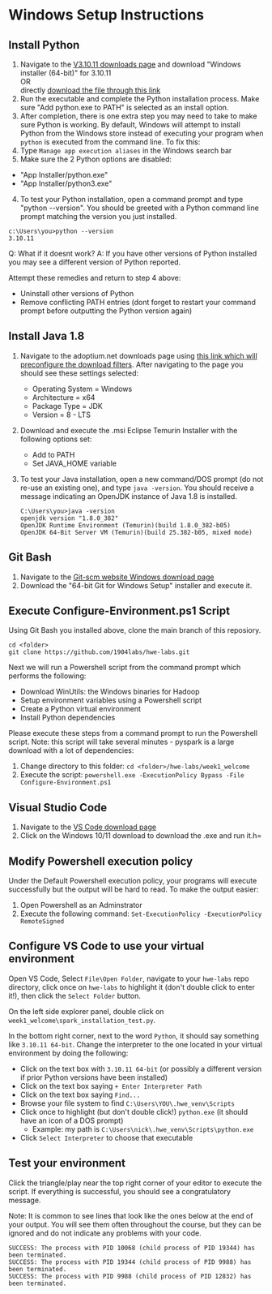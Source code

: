 # Windows Setup Instructions

## Install Python

1. Navigate to the [V3.10.11 downloads page](https://www.python.org/downloads/release/python-31011/) and download "Windows installer (64-bit)" for 3.10.11
<br/>OR<br/>directly [download the file through this link](https://www.python.org/ftp/python/3.10.11/python-3.10.11-amd64.exe)
2. Run the executable and complete the Python installation process. Make sure "Add python.exe to PATH" is selected as an install option.
3. After completion, there is one extra step you may need to take to make sure Python is working. By default, Windows will attempt to install Python from the Windows store instead of executing your program when `python` is executed from the command line. To fix this:
1. Type `Manage app execution aliases` in the Windows search bar
2. Make sure the 2 Python options are disabled:
* "App Installer/python.exe"
* "App Installer/python3.exe"

4. To test your Python installation, open a command prompt and type "python --version". You should be greeted with a Python command line prompt matching the version you just installed.
```
c:\Users\you>python --version
3.10.11
```
Q: What if it doesnt work?
A: If you have other versions of Python installed you may see a different version of Python reported.

Attempt these remedies and return to step 4 above:
   - Uninstall other versions of Python
   - Remove conflicting PATH entries (dont forget to restart your command prompt before outputting the Python version again)

## Install Java 1.8

1. Navigate to the adoptium.net downloads page using [this link which will preconfigure the download filters](https://adoptium.net/temurin/releases/?os=windows&arch=x64&package=jdk&version=8). After navigating to the page you should see these settings selected:
    - Operating System = Windows
    - Architecture = x64
    - Package Type = JDK
    - Version = 8 - LTS

2. Download and execute the .msi Eclipse Temurin Installer with the following options set:
    - Add to PATH
    - Set JAVA_HOME variable

3. To test your Java installation, open a new command/DOS prompt (do not re-use an existing one), and type `java -version`. You should receive a message indicating an OpenJDK instance of Java 1.8 is installed.
    ```
    C:\Users\you>java -version
    openjdk version "1.8.0_382"
    OpenJDK Runtime Environment (Temurin)(build 1.8.0_382-b05)
    OpenJDK 64-Bit Server VM (Temurin)(build 25.382-b05, mixed mode)
    ```


## Git Bash
1. Navigate to the [Git-scm website Windows download page](https://git-scm.com/download/win)
2. Download the "64-bit Git for Windows Setup" installer and execute it.


## Execute Configure-Environment.ps1 Script

Using Git Bash you installed above, clone the main branch of this reposiory.

    cd <folder>
    git clone https://github.com/1904labs/hwe-labs.git
    
Next we will run a Powershell script from the command prompt which performs the following:
   - Download WinUtils: the Windows binaries for Hadoop
   - Setup environment variables using a Powershell script
   - Create a Python virtual environment
   - Install Python dependencies

   Please execute these steps from a command prompt to run the Powershell script.  Note: this script will take several minutes - pyspark is a large download with a lot of dependencies:
   1. Change directory to this folder: `cd <folder>/hwe-labs/week1_welcome`
   2. Execute the script: `powershell.exe -ExecutionPolicy Bypass -File Configure-Environment.ps1`

## Visual Studio Code

   1. Navigate to the [VS Code download page](https://code.visualstudio.com/download)
   2. Click on the Windows 10/11 download to download the .exe and run it.h=

## Modify Powershell execution policy
Under the Default Powershell execution policy, your programs will execute successfully but the output will be hard to read. To make the output easier:
1. Open Powershell as an Adminstrator
2. Execute the following command: `Set-ExecutionPolicy -ExecutionPolicy RemoteSigned`

## Configure VS Code to use your virtual environment

Open VS Code, Select `File\Open Folder`, navigate to your `hwe-labs` repo directory, click once on `hwe-labs` to highlight it (don't double click to enter it!), then click the `Select Folder` button.

On the left side explorer panel, double click on `week1_welcome\spark_installation_test.py`.

In the bottom right corner, next to the word `Python`, it should say something like `3.10.11 64-bit`. Change the interpreter to the one located in your virtual environment by doing the following:

* Click on the text box with `3.10.11 64-bit` (or possibly a different version if prior Python versions have been installed)
* Click on the text box saying `+ Enter Interpreter Path`
* Click on the text box saying `Find...`
* Browse your file system to find `C:\Users\YOU\.hwe_venv\Scripts`
* Click once to highlight (but don't double click!) `python.exe` (it should have an icon of a DOS prompt)
    * Example: my path is `C:\Users\nick\.hwe_venv\Scripts\python.exe`
* Click `Select Interpreter` to choose that executable

## Test your environment

Click the triangle/play near the top right corner of your editor to execute the script. If everything is successful, you should see a congratulatory message.

Note: It is common to see lines that look like the ones below at the end of your output. You will see them often throughout the course, but they can be ignored and do not indicate any problems with your code.

```
SUCCESS: The process with PID 10068 (child process of PID 19344) has been terminated.
SUCCESS: The process with PID 19344 (child process of PID 9988) has been terminated.
SUCCESS: The process with PID 9988 (child process of PID 12832) has been terminated.
```
